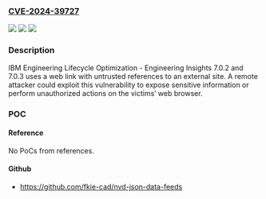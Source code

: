 ### [CVE-2024-39727](https://cve.mitre.org/cgi-bin/cvename.cgi?name=CVE-2024-39727)
![](https://img.shields.io/static/v1?label=Product&message=Engineering%20Insights&color=blue)
![](https://img.shields.io/static/v1?label=Version&message=7.0.2%2C%207.0.3%20&color=brightgreen)
![](https://img.shields.io/static/v1?label=Vulnerability&message=CWE-1022%20Use%20of%20Web%20Link%20to%20Untrusted%20Target%20with%20window.opener%20Access&color=brightgreen)

### Description

IBM Engineering Lifecycle Optimization - Engineering Insights 7.0.2 and 7.0.3 uses a web link with untrusted references to an external site. A remote attacker could exploit this vulnerability to expose sensitive information or perform unauthorized actions on the victims’ web browser.

### POC

#### Reference
No PoCs from references.

#### Github
- https://github.com/fkie-cad/nvd-json-data-feeds

